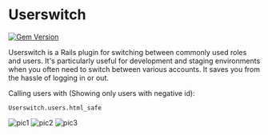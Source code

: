 # Userswitch

[![Gem Version](https://badge.fury.io/rb/userswitch.svg)](https://badge.fury.io/rb/userswitch)

Userswitch is a Rails plugin for switching between commonly used roles and users. It's particularly useful for development and staging environments when you often need to switch between various accounts. It saves you from the hassle of logging in or out.

Calling users with (Showing only users with negative id):

 ``` Userswitch.users.html_safe  ```

![pic1](us1.png)
![pic2](us2.png)
![pic3](us3.png)
